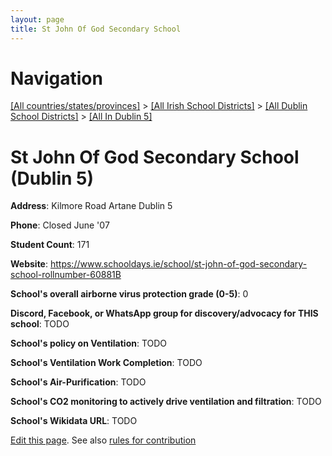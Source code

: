 ```yaml
---
layout: page
title: St John Of God Secondary School
---
```

# Navigation

[[All countries/states/provinces]](../../../..) > [[All Irish School Districts]](../../..) > [[All Dublin School Districts]](../..) > [[All In Dublin 5]](..)

# St John Of God Secondary School (Dublin 5)

**Address**: Kilmore Road Artane Dublin 5

**Phone**: Closed June '07

**Student Count**: 171

**Website**: <https://www.schooldays.ie/school/st-john-of-god-secondary-school-rollnumber-60881B>

**School's overall airborne virus protection grade (0-5)**: 0

**Discord, Facebook, or WhatsApp group for discovery/advocacy for THIS school**: TODO

**School's policy on Ventilation**: TODO

**School's Ventilation Work Completion**: TODO

**School's Air-Purification**: TODO

**School's CO2 monitoring to actively drive ventilation and filtration**: TODO

**School's Wikidata URL**: TODO


[Edit this page](https://github.com/ventilate-schools/Ireland/edit/main/./Dublin_5/St_John_Of_God_Secondary_School.md). See also [rules for contribution](../../../contribution-rules/)